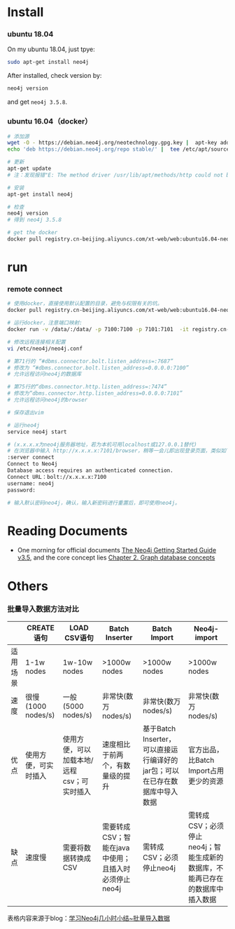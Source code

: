 # Install
### ubuntu 18.04
On my ubuntu 18.04, just tpye:
```bash
sudo apt-get install neo4j
```
After installed, check version by:
```bash
neo4j version
```
and get `neo4j 3.5.8`.

### ubuntu 16.04（docker）
```bash
# 添加源
wget -O - https://debian.neo4j.org/neotechnology.gpg.key |  apt-key add -
echo 'deb https://debian.neo4j.org/repo stable/' |  tee /etc/apt/sources.list.d/neo4j.list

# 更新
apt-get update
# 注：发现报错"E: The method driver /usr/lib/apt/methods/http could not be found."，用apt-get install apt-transport-https修复，之后再apt-get update

# 安装
apt-get install neo4j

# 检查
neo4j version
# 得到 neo4j 3.5.8

# get the docker
docker pull registry.cn-beijing.aliyuncs.com/xt-web/web:ubuntu16.04-neo4j
```

# run
### remote connect 
```bash
# 使用docker，直接使用默认配置的目录，避免与权限有关的坑。
docker pull registry.cn-beijing.aliyuncs.com/xt-web/web:ubuntu16.04-neo4j-vim

# 运行docker，注意端口映射: 
docker run -v /data/:/data/ -p 7100:7100 -p 7101:7101  -it registry.cn-beijing.aliyuncs.com/xt-web/web:ubuntu16.04-neo4j-vim

# 修改远程连接相关配置
vi /etc/neo4j/neo4j.conf

# 第71行的 “#dbms.connector.bolt.listen_address=:7687”
# 修改为 “#dbms.connector.bolt.listen_address=0.0.0.0:7100” 
# 允许远程访问neo4j的数据库

# 第75行的“dbms.connector.http.listen_address=:7474”
# 修改为“dbms.connector.http.listen_address=0.0.0.0:7101”
# 允许远程访问neo4j的browser

# 保存退出vim

# 运行neo4j
service neo4j start

# (x.x.x.x为neo4j服务器地址，若为本机可用localhost或127.0.0.1替代)
# 在浏览器中输入 http://x.x.x.x:7101/browser，稍等一会儿即出现登录页面，类似如下信息：
:server connect
Connect to Neo4j
Database access requires an authenticated connection.
Connect URL：bolt://x.x.x.x:7100
username: neo4j
password: 

# 输入默认密码neo4j，确认，输入新密码进行重置后，即可使用neo4j。
```


# Reading Documents
* One morning for official documents <a href="https://neo4j.com/docs/getting-started/current/" target="_blank">The Neo4j Getting Started Guide v3.5</a>, and the core concept lies <a href="https://neo4j.com/docs/getting-started/current/graphdb-concepts/" target="_blank">Chapter 2. Graph database concepts</a> 


# Others
### 批量导入数据方法对比

|<blank>|CREATE语句|LOAD CSV语句|Batch Inserter|Batch Import|Neo4j-import|
|-|-|-|-|-|-|
|适用场景|1-1w nodes|1w-10w nodes|>1000w nodes|>1000w nodes|>1000w nodes|
|速度|很慢(1000 nodes/s)|一般(5000 nodes/s)|非常快(数万 nodes/s)|非常快(数万 nodes/s)|非常快(数万 nodes/s)|
|优点|使用方便，可实时插入|使用方便，可以加载本地/远程csv；可实时插入|速度相比于前两个，有数量级的提升|基于Batch Inserter，可以直接运行编译好的jar包；可以在已存在数据库中导入数据|官方出品，比Batch Import占用更少的资源|
|缺点|速度慢|需要将数据转换成CSV|需要转成CSV；智能在java中使用；且插入时必须停止neo4j|需转成CSV；必须停止neo4j|需转成CSV；必须停止neo4j；智能生成新的数据库，不能再已存在的数据库中插入数据|
  
表格内容来源于blog：[学习Neo4j几小时小结~批量导入数据](https://blog.csdn.net/qiqi123i/article/details/90022799)
